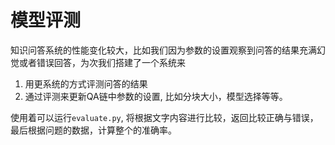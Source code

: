# 模型评测

知识问答系统的性能变化较大，比如我们因为参数的设置观察到问答的结果充满幻觉或者错误回答，为次我们搭建了一个系统来

1. 用更系统的方式评测问答的结果
2. 通过评测来更新QA链中参数的设置, 比如分块大小，模型选择等等。

使用着可以运行`evaluate.py`, 将根据文字内容进行比较，返回比较正确与错误，最后根据问题的数据，计算整个的准确率。